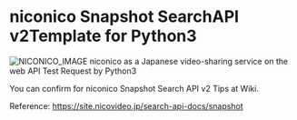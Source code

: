 # niconico Snapshot SearchAPI v2Template for Python3
![NICONICO_IMAGE](https://deliver.commons.nicovideo.jp/thumbnail/nc177467?size=ll)
niconico as a Japanese video-sharing service on the web API Test Request by Python3

You can confirm for niconico Snapshot Search API v2 Tips at Wiki.

Reference: https://site.nicovideo.jp/search-api-docs/snapshot
